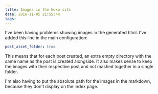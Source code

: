 ```yaml
---
title: Images in the hexo site
date: 2016-11-05 21:55:44
tags:
---
```

I've been having problems showing images in the generated html.
I've added this line in the main configuration:
```yml config.yml
post_asset_folder: true
```
This means that for each post created, an extra empty directory with the same name as the post is created alongside.
It also makes sense to keep the images with their respective post and not mashed together in a single folder.

I'm also having to put the absolute path for the images in the markdown, because they don't display on the index page.
